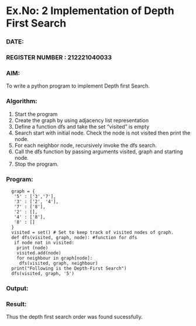 # Ex.No: 2  Implementation of Depth First Search
### DATE:                                                                            
### REGISTER NUMBER : 212221040033
### AIM: 
To write a python program to implement Depth first Search. 
### Algorithm:
1. Start the program
2. Create the graph by using adjacency list representation
3. Define a function dfs and take the set “visited” is empty 
4. Search start with initial node. Check the node is not visited then print the node.
5. For each neighbor node, recursively invoke the dfs search.
6. Call the dfs function by passing arguments visited, graph and starting node.
7. Stop the program.
### Program:
      graph = {
       '5' : ['3','7'],
       '3' : ['2', '4'],
       '7' : ['8'],
       '2' : [],
       '4' : ['8'],
       '8' : []
      }
      visited = set() # Set to keep track of visited nodes of graph.
      def dfs(visited, graph, node): #function for dfs
       if node not in visited:
        print (node)
        visited.add(node)
        for neighbour in graph[node]:
         dfs(visited, graph, neighbour)
      print("Following is the Depth-First Search")
      dfs(visited, graph, '5') 











### Output:



### Result:
Thus the depth first search order was found sucessfully.
